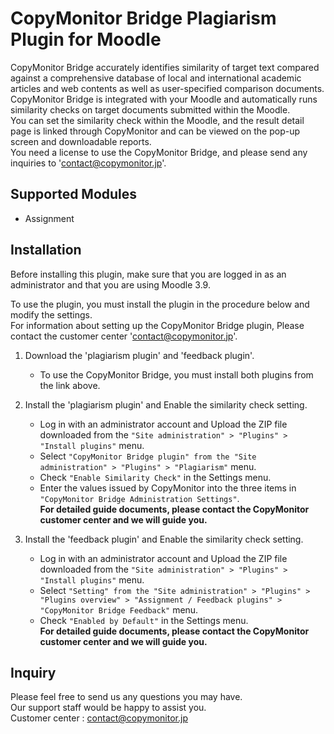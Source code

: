 # CopyMonitor Bridge Plagiarism Plugin for Moodle
CopyMonitor Bridge accurately identifies similarity of target text compared against a comprehensive database of local and international academic articles and web contents as well as user-specified comparison documents. <br>
CopyMonitor Bridge is integrated with your Moodle and automatically runs similarity checks on target documents submitted within the Moodle. <br>
You can set the similarity check within the Moodle, and the result detail page is linked through CopyMonitor and can be viewed on the pop-up screen and downloadable reports. <br>
You need a license to use the CopyMonitor Bridge, and please send any inquiries to 'contact@copymonitor.jp'. <br>


## Supported Modules
- Assignment


## Installation
Before installing this plugin, make sure that you are logged in as an administrator and that you are using Moodle 3.9.

To use the plugin, you must install the plugin in the procedure below and modify the settings.<br>
For information about setting up the CopyMonitor Bridge plugin, Please contact the customer center 'contact@copymonitor.jp'.

1. Download the 'plagiarism plugin' and 'feedback plugin'. 
   * To use the CopyMonitor Bridge, you must install both plugins from the link above.


2. Install the 'plagiarism plugin' and Enable the similarity check setting. 
   * Log in with an administrator account and Upload the ZIP file downloaded from the ```"Site administration" > "Plugins" > "Install plugins"``` menu.
   * Select ```"CopyMonitor Bridge plugin" from the "Site administration" > "Plugins" > "Plagiarism"``` menu.
   * Check ```"Enable Similarity Check"``` in the Settings menu.
   * Enter the values issued by CopyMonitor into the three items in ```"CopyMonitor Bridge Administration Settings"```. <br>
   **For detailed guide documents, please contact the CopyMonitor customer center and we will guide you.**


3. Install the 'feedback plugin' and Enable the similarity check setting.
   * Log in with an administrator account and Upload the ZIP file downloaded from the ```"Site administration" > "Plugins" > "Install plugins"``` menu.
   * Select ```"Setting" from the "Site administration" > "Plugins" > "Plugins overview" > "Assignment / Feedback plugins" > "CopyMonitor Bridge Feedback"``` menu.
   * Check ```"Enabled by Default"``` in the Settings menu. <br>
   **For detailed guide documents, please contact the CopyMonitor customer center and we will guide you.**

## Inquiry
Please feel free to send us any questions you may have. <br>
Our support staff would be happy to assist you. <br>
Customer center : contact@copymonitor.jp